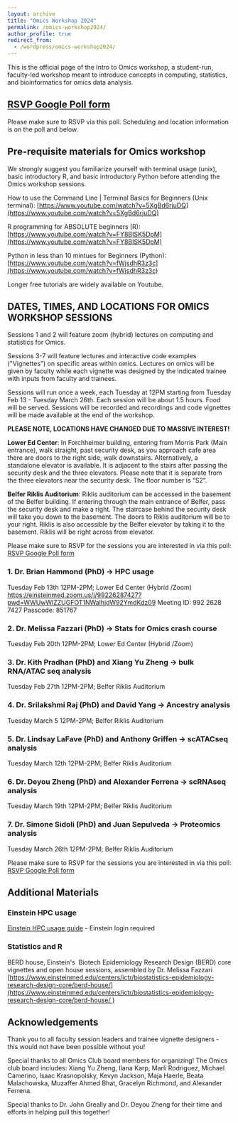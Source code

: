 ```yaml
---
layout: archive
title: "Omics Workshop 2024"
permalink: /omics-workshop2024/
author_profile: true
redirect_from:
  - /wordpress/omics-workshop2024/
---
```



This is the official page of the Intro to Omics workshop, a student-run, faculty-led workshop meant to introduce concepts in computing, statistics, and bioinformatics for omics data analysis.



## [RSVP Google Poll form](https://forms.gle/iuymSPH7EMuePpSV9)
Please make sure to RSVP via this poll. Scheduling and location information is on the poll and below.



## Pre-requisite materials for Omics workshop

We strongly suggest you familiarize yourself with terminal usage (unix), basic introductory R, and basic introductory Python before attending the Omics workshop sessions.



How to use the Command Line | Terminal Basics for Beginners (Unix terminal):
[https://www.youtube.com/watch?v=5XgBd6rjuDQ](https://www.youtube.com/watch?v=5XgBd6rjuDQ)


R programming for ABSOLUTE beginners (R):
[https://www.youtube.com/watch?v=FY8BISK5DpM](https://www.youtube.com/watch?v=FY8BISK5DpM)


Python in less than 10 mintues for Beginners (Python):
[https://www.youtube.com/watch?v=fWjsdhR3z3c](https://www.youtube.com/watch?v=fWjsdhR3z3c)



Longer free tutorials are widely available on Youtube.




## DATES, TIMES, AND LOCATIONS FOR OMICS WORKSHOP SESSIONS

Sessions 1 and 2 will feature zoom (hybrid) lectures on computing and statistics for Omics.

Sessions 3-7 will feature lectures and interactive code examples ("Vignettes") on specific areas within omics. Lectures on omics will be given by faculty while each vignette was designed by the indicated trainee with inputs from faculty and trainees.

Sessions will run once a week, each Tuesday at 12PM starting from Tuesday Feb 13 - Tuesday March 26th. Each session will be about 1.5 hours. Food will be served. Sessions will be recorded and recordings and code vignettes will be made available at the end of the workshop.



**PLEASE NOTE, LOCATIONS HAVE CHANGED DUE TO MASSIVE INTEREST!**

**Lower Ed Center**: In Forchheimer building, entering from Morris Park (Main entrance), walk straight, past security desk, as you approach cafe area there are doors to the right side, walk downstairs. Alternatively, a standalone elevator is available. It is adjacent to the stairs after passing the security desk and the three elevators. Please note that it is separate from the three elevators near the security desk. The floor number is “S2”.

**Belfer Riklis Auditorium**: Riklis auditorium can be accessed in the basement of the Belfer building. If entering through the main entrance of Belfer, pass the security desk and make a right. The staircase behind the security desk will take you down to the basement. The doors to Riklis auditorium will be to your right. Riklis is also accessible by the Belfer elevator by taking it to the basement. Riklis will be right across from elevator.


Please make sure to RSVP for the sessions you are interested in via this poll:
[RSVP Google Poll form](https://forms.gle/iuymSPH7EMuePpSV9)

### 1. Dr. Brian Hammond (PhD) → HPC usage
Tuesday Feb 13th 12PM-2PM; Lower Ed Center (Hybrid /Zoom)
https://einsteinmed.zoom.us/j/99226287427?pwd=WWUwWlZZUGFOT1NWalhjdW92YmdKdz09
Meeting ID: 992 2628 7427
Passcode: 851767

### 2. Dr. Melissa Fazzari (PhD) → Stats for Omics crash course
Tuesday Feb 20th 12PM-2PM; Lower Ed Center (Hybrid /Zoom)

### 3. Dr. Kith Pradhan (PhD) and Xiang Yu Zheng → bulk RNA/ATAC seq analysis
Tuesday Feb 27th 12PM-2PM; Belfer Riklis Auditorium

### 4. Dr. Srilakshmi Raj (PhD) and David Yang → Ancestry analysis
Tuesday March 5 12PM-2PM; Belfer Riklis Auditorium

### 5. Dr. Lindsay LaFave (PhD) and Anthony Griffen → scATACseq analysis
Tuesday March 12th 12PM-2PM; Belfer Riklis Auditorium

### 6. Dr. Deyou Zheng (PhD) and Alexander Ferrena → scRNAseq analysis
Tuesday March 19th 12PM-2PM; Belfer Riklis Auditorium

### 7. Dr. Simone Sidoli (PhD) and Juan Sepulveda → Proteomics analysis
Tuesday March 26th 12PM-2PM; Belfer Riklis Auditorium



Please make sure to RSVP for the sessions you are interested in via this poll:
[RSVP Google Poll form](https://forms.gle/iuymSPH7EMuePpSV9)







## Additional Materials


### Einstein HPC usage

[Einstein HPC usage guide](https://montefioreorg.sharepoint.com/sites/Einstein-IT-HPC/SitePages/HPC3.0-UQuick-Start.aspx) - Einstein login required





### Statistics and R

BERD house, Einstein's  Biotech Epidemiology Research Design (BERD) core vignettes and open house sessions, assembled by Dr. Melissa Fazzari
[https://www.einsteinmed.edu/centers/ictr/biostatistics-epidemiology-research-design-core/berd-house/](https://www.einsteinmed.edu/centers/ictr/biostatistics-epidemiology-research-design-core/berd-house/ )




## Acknowledgements

Thank you to all faculty session leaders and trainee vignette designers - this would not have been possible without you!


Special thanks to all Omics Club board members for organizing! The Omics club board includes: Xiang Yu Zheng, Ilana Karp, Marli Rodriguez, Michael Camerino, Isaac Krasnopolsky, Kevyn Jackson, Maja Haerle, Beata Malachowska, Muzaffer Ahmed Bhat, Gracelyn Richmond, and Alexander Ferrena.


Special thanks to Dr. John Greally and Dr. Deyou Zheng for their time and efforts in helping pull this together!





